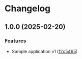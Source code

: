 # Changelog

## 1.0.0 (2025-02-20)


### Features

* Sample application v1 ([f2c5465](https://github.com/niallthomson/retail-store-sample-app/commit/f2c5465ee8112d9fb5590b1417b6f7aa62972944))
